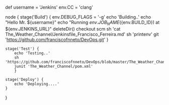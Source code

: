 def username = 'Jenkins'
env.CC = 'clang'

node {
	stage('Build') {
		env.DEBUG_FLAGS = '-g'
		echo 'Building..'
		echo "Hello Mr. ${username}"
		echo "Running ${env.JOB_NAME} (${env.BUILD_ID}) at ${env.JENKINS_URL}"
		deleteDir()
		checkout scm
		sh 'cat The_Weather_Channel/Jenkinsfile_Francisco_Ferreira.md'
		sh 'printenv'
		git 'https://github.com/franciscofnneto/DevOps.git'
		}
	
	stage('Test') {
		echo 'Testing..'
		sh 'https://github.com/franciscofnneto/DevOps/blob/master/The_Weather_Channel/build.xml'
		junit 'The_Weather_Channel/pom.xml'
		}
	
	stage('Deploy') {
		echo 'Deploying....'
	}
}